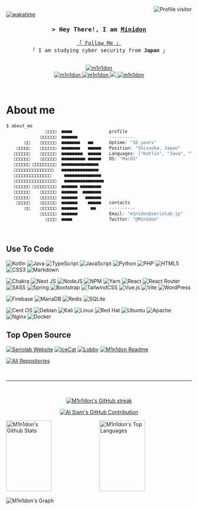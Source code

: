 <a href="https://komarev.com/ghpvc/?username=M1n1don">
  <img align="right" src="https://komarev.com/ghpvc/?username=M1n1don&label=Visitors&color=0e75b6&style=flat" alt="Profile visitor" />
</a>

[![wakatime](https://wakatime.com/badge/user/19dcec0d-bc76-4163-84a6-52082327bfc6.svg)](https://wakatime.com/@19dcec0d-bc76-4163-84a6-52082327bfc6)

<h3 align="center">
  <samp>&gt; Hey There!, I am
    <b><a target="_blank" href="https://www.seriolab.jp/">Minidon</a></b>
  </samp>
</h3>

<p align="center"> 
  <samp>
    <a href="https://twitter.com/M1n1don/">「 Follow Me 」</a>
    <br>
    「 I am studying cyber security from <b>Japan</b> 」
    <br>
    <br>
  </samp>
</p>

<p align="center">
  <a href="https://ko-fi.com/L3L46FS43" target="_blank">
    <img src="https://ko-fi.com/img/githubbutton_sm.svg" alt="m1n1don"  />
  </a>
  <br />
  <a href="https://www.seriolab.jp/" target="_blank">
    <img src="https://img.shields.io/badge/Website-DC143C?style=for-the-badge&logo=medium&logoColor=white" alt="m1n1don" />
  </a>
  <a href="https://discord.gg/B4SYTyW" target="_blank">
    <img src="https://img.shields.io/badge/Discord-%235865F2.svg?style=for-the-badge&logo=discord&logoColor=white" alt="m1n1don"/>
  </a>
  <a href="https://twitter.com/M1n1don" target="_blank">
    <img src="https://img.shields.io/badge/Twitter-1DA1F2?style=for-the-badge&logo=twitter&logoColor=white" />
  </a>
  <a href="https://www.youtube.com/@M1n1don" target="_blank">
    <img src="https://img.shields.io/badge/YouTube-%23FF0000.svg?style=for-the-badge&logo=YouTube&logoColor=white" alt="m1n1don" />
  </a>
</p>
<br />

 # About me
```kotlin
$ about_me
               □□□□  ■■■■              profile
             □□□□□□  ■■■■■■            ----------
       □□    □□□□□□  ■■■■■■■   ■■      Uptime: "16 years"
    □□□□□    □□□□□□  ■■■■■■■   ■■■■■   Position: "Shizuoka, Japan"
   □□□□□□    □□□□□□  ■■■■■■■■  ■■■■■   Languages: ["Kotlin", "Java", "TypeScript", "PHP", "Python"]
   □□□□□□    □□□□□□  ■■■■■■■■■ ■■■■■   OS: "MacOS"
   □□□□□□ □□□□□□□□□  ■■■■■■■■■■■■■■    
   □□□□□□□□□□□□□□□   ■■■■■■■■■■■■■■    
   □□□□□□□□□□□□□□     ■■■■■■■■■■■■■■   
   □□□□□□□□□□□□□□□□   ■■■■■■■■■■■■■■■  
   □□□□□□ □□□□□□□□□  ■■■■■■ ■■■■■■■■   
   □□□□□□    □□□□□□  ■■■■■■  ■■■■■■■   
   □□□□□□    □□□□□□  ■■■■■■   ■■■■■■   
    □□□□□    □□□□□□  ■■■■■■    ■■■■■   contacts
       □□    □□□□□□  ■■■■■■     ■■     ----------
             □□□□□□  ■■■■■■            Email: "m1n1don@seriolab.jp"
               □□□□  ■■■■              Twitter: "@M1n1don"
```
<br/>

## Use To Code

![Kotlin](https://img.shields.io/badge/kotlin-%237F52FF.svg?style=for-the-badge&logo=kotlin&logoColor=white)
![Java](https://img.shields.io/badge/java-%23ED8B00.svg?style=for-the-badge&logo=openjdk&logoColor=white)
![TypeScript](https://img.shields.io/badge/typescript-%23007ACC.svg?style=for-the-badge&logo=typescript&logoColor=white)
![JavaScript](https://img.shields.io/badge/javascript-%23323330.svg?style=for-the-badge&logo=javascript&logoColor=%23F7DF1E)
![Python](https://img.shields.io/badge/python-3670A0?style=for-the-badge&logo=python&logoColor=ffdd54)
![PHP](https://img.shields.io/badge/php-%23777BB4.svg?style=for-the-badge&logo=php&logoColor=white)
![HTML5](https://img.shields.io/badge/html5-%23E34F26.svg?style=for-the-badge&logo=html5&logoColor=white)
![CSS3](https://img.shields.io/badge/css3-%231572B6.svg?style=for-the-badge&logo=css3&logoColor=white)
![Markdown](https://img.shields.io/badge/markdown-%23000000.svg?style=for-the-badge&logo=markdown&logoColor=white)

![Chakra](https://img.shields.io/badge/chakra-%234ED1C5.svg?style=for-the-badge&logo=chakraui&logoColor=white)
![Next JS](https://img.shields.io/badge/Next-black?style=for-the-badge&logo=next.js&logoColor=white)
![NodeJS](https://img.shields.io/badge/node.js-6DA55F?style=for-the-badge&logo=node.js&logoColor=white)
![NPM](https://img.shields.io/badge/NPM-%23CB3837.svg?style=for-the-badge&logo=npm&logoColor=white)
![Yarn](https://img.shields.io/badge/yarn-%232C8EBB.svg?style=for-the-badge&logo=yarn&logoColor=white)
![React](https://img.shields.io/badge/react-%2320232a.svg?style=for-the-badge&logo=react&logoColor=%2361DAFB)
![React Router](https://img.shields.io/badge/React_Router-CA4245?style=for-the-badge&logo=react-router&logoColor=white)
![SASS](https://img.shields.io/badge/SASS-hotpink.svg?style=for-the-badge&logo=SASS&logoColor=white)
![Spring](https://img.shields.io/badge/spring-%236DB33F.svg?style=for-the-badge&logo=spring&logoColor=white)
![Bootstrap](https://img.shields.io/badge/bootstrap-%238511FA.svg?style=for-the-badge&logo=bootstrap&logoColor=white)
![TailwindCSS](https://img.shields.io/badge/tailwindcss-%2338B2AC.svg?style=for-the-badge&logo=tailwind-css&logoColor=white)
![Vue.js](https://img.shields.io/badge/vuejs-%2335495e.svg?style=for-the-badge&logo=vuedotjs&logoColor=%234FC08D)
![Vite](https://img.shields.io/badge/vite-%23646CFF.svg?style=for-the-badge&logo=vite&logoColor=white)
![WordPress](https://img.shields.io/badge/WordPress-%23117AC9.svg?style=for-the-badge&logo=WordPress&logoColor=white)

![Firebase](https://img.shields.io/badge/firebase-a08021?style=for-the-badge&logo=firebase&logoColor=ffcd34)
![MariaDB](https://img.shields.io/badge/MariaDB-003545?style=for-the-badge&logo=mariadb&logoColor=white)
![Redis](https://img.shields.io/badge/redis-%23DD0031.svg?style=for-the-badge&logo=redis&logoColor=white)
![SQLite](https://img.shields.io/badge/sqlite-%2307405e.svg?style=for-the-badge&logo=sqlite&logoColor=white)

![Cent OS](https://img.shields.io/badge/cent%20os-002260?style=for-the-badge&logo=centos&logoColor=F0F0F0)
![Debian](https://img.shields.io/badge/Debian-D70A53?style=for-the-badge&logo=debian&logoColor=white)
![Kali](https://img.shields.io/badge/Kali-268BEE?style=for-the-badge&logo=kalilinux&logoColor=white)
![Linux](https://img.shields.io/badge/Linux-FCC624?style=for-the-badge&logo=linux&logoColor=black)
![Red Hat](https://img.shields.io/badge/Red%20Hat-EE0000?style=for-the-badge&logo=redhat&logoColor=white)
![Ubuntu](https://img.shields.io/badge/Ubuntu-E95420?style=for-the-badge&logo=ubuntu&logoColor=white)
![Apache](https://img.shields.io/badge/apache-%23D42029.svg?style=for-the-badge&logo=apache&logoColor=white)
![Nginx](https://img.shields.io/badge/nginx-%23009639.svg?style=for-the-badge&logo=nginx&logoColor=white)
![Docker](https://img.shields.io/badge/docker-%230db7ed.svg?style=for-the-badge&logo=docker&logoColor=white)
<br/>

## Top Open Source
[![Seriolab Website](https://github-readme-stats.vercel.app/api/pin/?username=M1n1don&repo=seriolab.jp&theme=dark)](https://github.com/M1n1don/seriolab.jp)
[![IceCat](https://github-readme-stats.vercel.app/api/pin/?username=IceServerLab&repo=IceCat&theme=dark)](https://github.com/IceServerLab/IceCat)
[![Lobby](https://github-readme-stats.vercel.app/api/pin/?username=IceServerLab&repo=Lobby&theme=dark)](https://github.com/IceServerLab/Lobby)
[![M1n1don Readme](https://github-readme-stats.vercel.app/api/pin/?username=M1n1don&repo=M1n1don&theme=dark)](https://github.com/M1n1don/M1n1don)

<p align="left">
  <a href="https://github.com/M1n1don?tab=repositories" target="_blank"><img alt="All Repositories" title="All Repositories" src="https://img.shields.io/badge/-All%20Repos-2962FF?style=for-the-badge&logo=koding&logoColor=white"/></a>
</p>

<br/>
<hr/>
<br/>

<p align="center">
  <a href="https://github.com/M1n1don">
    <img src="https://github-readme-streak-stats.herokuapp.com/?user=M1n1don&theme=dark" alt="M1n1don's GitHub streak"/>
  </a>
</p>

<p align="center">
  <a href="https://github.com/M1n1don">
    <img src="https://github-profile-summary-cards.vercel.app/api/cards/profile-details?username=M1n1don&theme=dark" alt="Al Siam's GitHub Contribution"/>
  </a>
</p>

<a> 
  <a href="https://github.com/M1n1don"><img alt="M1n1don's Github Stats" src="https://denvercoder1-github-readme-stats.vercel.app/api?username=M1n1don&show_icons=true&count_private=true&theme=dark" height="192px" width="49.5%"/></a>
  <a href="https://github.com/M1n1don"><img alt="M1n1don's Top Languages" src="https://denvercoder1-github-readme-stats.vercel.app/api/top-langs/?username=M1n1don&langs_count=8&layout=compact&theme=dark" height="192px" width="49.5%"/></a>
  <br/>
</a>

![M1n1don's Graph](https://github-readme-activity-graph.vercel.app/graph?username=M1n1don&custom_title=Minidon's%20GitHub%20Activity%20Graph&hide_border=true&theme=github-compact&bg_color=141414&title_color=fff&color=fff&point=fff&line=79ff96&radius=5)
